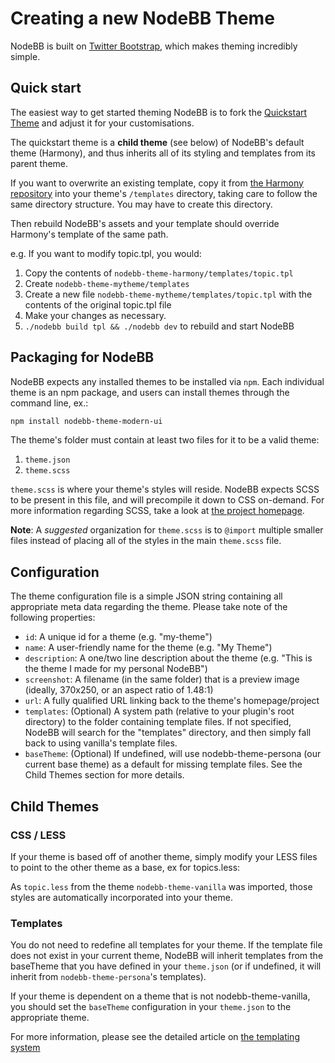Creating a new NodeBB Theme
===========================

NodeBB is built on [Twitter Bootstrap](http://getbootstrap.com/), which
makes theming incredibly simple.

Quick start
-----------

The easiest way to get started theming NodeBB is to fork the [Quickstart
Theme](https://github.com/nodebb/nodebb-theme-quickstart) and adjust it
for your customisations.

The quickstart theme is a **child theme** (see below) of NodeBB's default
theme (Harmony), and thus inherits all of its styling and templates from
its parent theme.

If you want to overwrite an existing template, copy it from [the Harmony
repository](https://github.com/nodebb/nodebb-theme-harmony) into your
theme's `/templates` directory, taking care to follow the same directory
structure. You may have to create this directory.

Then rebuild NodeBB's assets and your template should override Harmony's
template of the same path.

e.g. If you want to modify topic.tpl, you would:

1. Copy the contents of `nodebb-theme-harmony/templates/topic.tpl`
1. Create `nodebb-theme-mytheme/templates`
1. Create a new file `nodebb-theme-mytheme/templates/topic.tpl` with the contents of the original topic.tpl file
1. Make your changes as necessary.
1. `./nodebb build tpl && ./nodebb dev` to rebuild and start NodeBB

Packaging for NodeBB
--------------------

NodeBB expects any installed themes to be installed via `npm`. Each
individual theme is an npm package, and users can install themes through
the command line, ex.:

``` bash
npm install nodebb-theme-modern-ui
```

The theme's folder must contain at least two files for it to be a valid
theme:

1.  `theme.json`
2.  `theme.scss`

`theme.scss` is where your theme's styles will reside. NodeBB expects
SCSS to be present in this file, and will precompile it down to CSS
on-demand. For more information regarding SCSS, take a look at [the
project homepage](https://sass-lang.com/).

**Note**: A *suggested* organization for `theme.scss` is to `@import`
multiple smaller files instead of placing all of the styles in the main
`theme.scss` file.

Configuration
-------------

The theme configuration file is a simple JSON string containing all
appropriate meta data regarding the theme. Please take note of the
following properties:

-   `id`: A unique id for a theme (e.g. "my-theme")
-   `name`: A user-friendly name for the theme (e.g. "My Theme")
-   `description`: A one/two line description about the theme (e.g.
    "This is the theme I made for my personal NodeBB")
-   `screenshot`: A filename (in the same folder) that is a preview
    image (ideally, 370x250, or an aspect ratio of 1.48:1)
-   `url`: A fully qualified URL linking back to the theme's
    homepage/project
-   `templates`: (Optional) A system path (relative to your plugin's
    root directory) to the folder containing template files. If not
    specified, NodeBB will search for the "templates" directory, and
    then simply fall back to using vanilla's template files.
-   `baseTheme`: (Optional) If undefined, will use nodebb-theme-persona
    (our current base theme) as a default for missing template files.
    See the Child Themes section for more details.

Child Themes
------------

### CSS / LESS

If your theme is based off of another theme, simply modify your LESS
files to point to the other theme as a base, ex for topics.less:

As `topic.less` from the theme `nodebb-theme-vanilla` was imported,
those styles are automatically incorporated into your theme.

### Templates

You do not need to redefine all templates for your theme. If the
template file does not exist in your current theme, NodeBB will inherit
templates from the baseTheme that you have defined in your `theme.json`
(or if undefined, it will inherit from `nodebb-theme-persona`'s
templates).

If your theme is dependent on a theme that is not nodebb-theme-vanilla,
you should set the `baseTheme` configuration in your `theme.json` to the
appropriate theme.

For more information, please see the detailed article on [the templating system](./templates)
